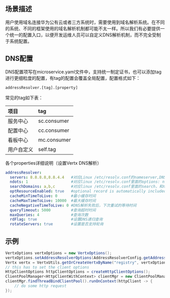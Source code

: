 ## 场景描述

用户使用域名连接华为公有云或者三方系统时，需要使用到域名解析系统。在不同的系统、不同的框架使用的域名解析机制都可能不太一样。所以我们有必要提供一个统一的配置入口，以便开发运维人员可以自定义DNS解析机制，而不完全受制于系统配置。

## DNS配置

DNS配置项写在microservice.yaml文件中，支持统一制定证书，也可以添加tag进行更细粒度的配置，有tag的配置会覆盖全局配置，配置格式如下：

```
addressResolver.[tag].[property]
```

常见的tag如下表：   

| 项目 | tag |
| :--- | :--- |
| 服务中心 | sc.consumer |
| 配置中心 | cc.consumer |
| 看板中心 | mc.consumer |
| 用户自定义 | self.tag |

各个properties详细说明（设置Vertx DNS解析）    

``` yaml
addressResolver:
  servers: 8.8.8.8,8.8.4.4   #对应Linux /etc/resolv.conf的nameserver,DNS服务器地址，支持配置多个，以逗号隔开
  ndots: 1                   #对应linux /etc/resolv.conf里面的options: ndots, 作用就是如果给的域名里面包含的点的个数少于该阈值，那么DNS解析的时候就会默认加上searchDomains的值，这个必须和searchDomains搭配使用，Linux默认为1，华为公有云PAAS（包含容器）默认是4
  searchDomains: a,b,c       #对应linux /etc/resolv.conf里面的search，和ndots搭配使用，如果当前域名的点个数少于设置值，解析时就会把这些值添加到域名后面一起解析，比如ndots设置的为4，当前域名为servicecomb.cn-north-1.myhwclouds.com，只有三个点，那么解析的时候就会自动加上servicecomb.cn-north-1.myhwclouds.com.a去解析，没解析出来在用servicecomb.cn-north-1.myhwclouds.com.b，直到能最后解析出来
  optResourceEnabled: true   #optional record is automatically included in DNS queries
  cacheMinTimeToLive: 0      #最小缓存时间
  cacheMaxTimeToLive: 10000  #最大缓存时间
  cacheNegativeTimeToLive: 0 #DNS解析失败后，下次重试的等待时间
  queryTimeout: 5000         #查询超时时间
  maxQueries: 4              #查询次数
  rdFlag: true               #设置DNS递归查询
  rotateServers: true        #设置是否支持轮询
```
## 示例

```java
VertxOptions vertxOptions = new VertxOptions();
vertxOptions.setAddressResolverOptions(AddressResolverConfig.getAddressResover("self.tag"));
Vertx vertx = VertxUtils.getOrCreateVertxByName("registry", vertxOptions);
// this has to set the client options
HttpClientOptions httpClientOptions = createHttpClientOptions();
ClientPoolManager<HttpClientWithContext> clientMgr = new ClientPoolManager<>(vertx, new HttpClientPoolFactory(httpClientOptions));
clientMgr.findThreadBindClientPool().runOnContext(httpClient -> {
    // do some http request
});
```
